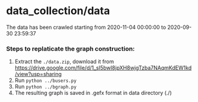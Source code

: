 # data_collection/data
The data has been crawled starting from 2020-11-04 00:00:00 to 2020-09-30 23:59:37
### Steps to replaticate the graph construction:
1. Extract the `./data.zip`, download it from https://drive.google.com/file/d/1_sI5bwI8jpXH8wjgTzba7NAqmKdEW1kd/view?usp=sharing
2. Run `python ../busers.py`
3. Run `python ../bgraph.py`
4. The resulting graph is saved in .gefx format in data directory (./)
